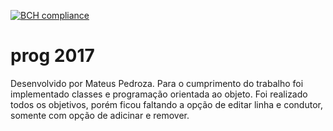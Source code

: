 [![BCH compliance](https://bettercodehub.com/edge/badge/mpcmarques/prog)](https://bettercodehub.com/)

# prog 2017

Desenvolvido por Mateus Pedroza.
Para o cumprimento do trabalho foi implementado classes e programação orientada ao objeto.
Foi realizado todos os objetivos, porém ficou faltando a opção de editar linha e condutor, somente com opção de adicinar e remover.
